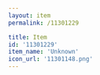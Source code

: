 ```yaml
---
layout: item
permalink: /11301229

title: Item
id: '11301229'
item_name: 'Unknown'
icon_url: '11301148.png'
---
```

